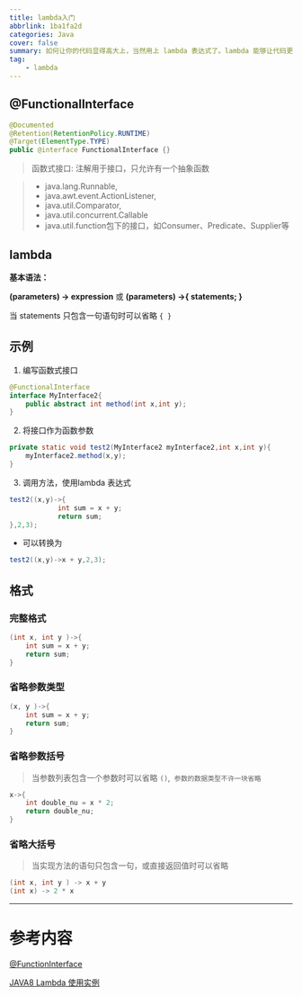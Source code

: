 ```yaml
---
title: lambda入门
abbrlink: 1ba1fa2d
categories: Java
cover: false
summary: 如何让你的代码显得高大上，当然用上 lambda 表达式了。lambda 能够让代码更加简介。
tag:
    - lambda
---
```

## @FunctionalInterface

```java
@Documented
@Retention(RetentionPolicy.RUNTIME)
@Target(ElementType.TYPE)
public @interface FunctionalInterface {}
```

> 函数式接口: 注解用于接口，只允许有一个抽象函数

> - java.lang.Runnable,
> - java.awt.event.ActionListener,
> - java.util.Comparator,
> - java.util.concurrent.Callable
> - java.util.function包下的接口，如Consumer、Predicate、Supplier等

## lambda

**基本语法：**

**(parameters) -> expression** 或 **(parameters) ->{ statements; }**

当 statements 只包含一句语句时可以省略 `{ }`



## 示例

1. 编写函数式接口

```java
@FunctionalInterface
interface MyInterface2{
    public abstract int method(int x,int y);
}
```

2. 将接口作为函数参数

```java
private static void test2(MyInterface2 myInterface2,int x,int y){
    myInterface2.method(x,y);
}
```

3. 调用方法，使用lambda 表达式

```java
test2((x,y)->{
            int sum = x + y;
            return sum;
},2,3);
```

- 可以转换为

```java
test2((x,y)->x + y,2,3);
```

## 格式

### 完整格式

```java
(int x, int y )->{
    int sum = x + y;
    return sum;
}
```

### 省略参数类型

```java
(x, y )->{
    int sum = x + y;
    return sum;
}
```

### 省略参数括号

> 当参数列表包含一个参数时可以省略 `()`,` 参数的数据类型不许一块省略`

```java
x->{
    int double_nu = x * 2;
    return double_nu;
}
```

### 省略大括号

> 当实现方法的语句只包含一句，或直接返回值时可以省略

```java
(int x, int y ) -> x + y
(int x) -> 2 * x
```


---

# 参考内容

[@FunctionInterface](https://www.jianshu.com/p/52cdc402fb5d)

[JAVA8 Lambda 使用实例](https://blog.csdn.net/qq_37176126/article/details/81273195)

